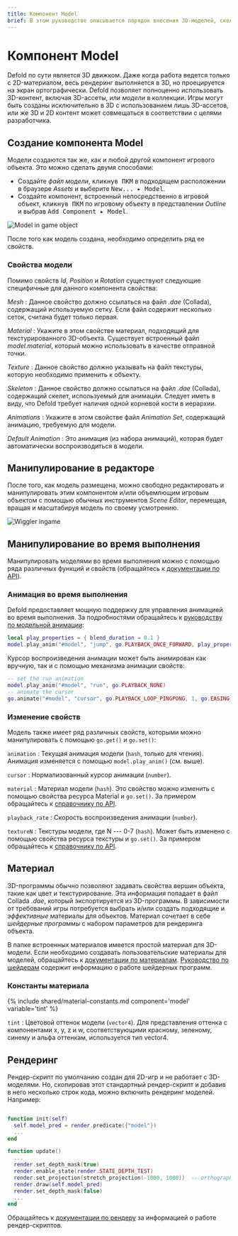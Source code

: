 ```yaml
---
title: Компонент Model
brief: В этом руководстве описывается порядок внесения 3D-моделей, скелетов и анимации в игру.
---
```


# Компонент Model

Defold по сути является 3D движком. Даже когда работа ведется только с 2D-материалом, весь рендеринг выполняется в 3D, но проецируется на экран ортографически. Defold позволяет полноценно использовать 3D-контент, включая 3D-ассеты, или _модели_ в коллекции. Игры могут быть созданы исключительно в 3D с использованием лишь 3D-ассетов, или же 3D и 2D контент может совмещаться в соответствии с целями разработчика.

## Создание компонента Model

Модели создаются так же, как и любой другой компонент игрового объекта. Это можно сделать двумя способами:

- Создайте *файл модели*, <kbd>кликнув ПКМ</kbd> в подходящем расположении в браузере *Assets* и выберите <kbd>New... ▸ Model</kbd>.
- Создайте компонент, встроенный непосредственно в игровой объект, <kbd>кликнув ПКМ</kbd> по игровому объекту в представлении *Outline* и выбрав <kbd>Add Component ▸ Model</kbd>.

![Model in game object](images/model/model.png)

После того как модель создана, необходимо определить ряд ее свойств.

### Свойства модели

Помимо свойств *Id*, *Position* и *Rotation* существуют следующие специфичные для данного компонента свойства:

*Mesh*
: Данное свойство должно ссылаться на файл *.dae* (Collada), содержащий используемую сетку. Если файл содержит несколько сеток, считана будет только первая.

*Material*
: Укажите в этом свойстве материал, подходящий для текстурированного 3D-объекта. Существует встроенный файл *model.material*, который можно использовать в качестве отправной точки.

*Texture*
: Данное свойство должно указывать на файл текстуры, которую необходимо применить к объекту.

*Skeleton*
: Данное свойство должно ссылаться на файл *.dae* (Collada), содержащий скелет, используемый для анимации. Следует иметь в виду, что Defold требует наличия одной корневой кости в иерархии.

*Animations*
: Укажите в этом свойстве файл *Animation Set*, содержащий анимацию, требуемую для модели.

*Default Animation*
: Это анимация (из набора анимаций), которая будет автоматически воспроизводиться в модели.

## Манипулирование в редакторе

После того, как модель размещена, можно свободно редактировать и манипулировать этим компонентом и/или объемлющим игровым объектом с помощью обычных инструментов *Scene Editor*, перемещая, вращая и масштабируя модель по своему усмотрению.

![Wiggler ingame](images/model/ingame.png)

## Манипулирование во время выполнения

Манипулировать моделями во время выполнения можно с помощью ряда различных функций и свойств (обращайтесь к [документации по API](/ref/model/)).

### Анимация во время выполнения

Defold предоставляет мощную поддержку для управления анимацией во время выполнения. За подробностями обращайтесь к [руководству по модельной анимации](/manuals/model-animation):

```lua
local play_properties = { blend_duration = 0.1 }
model.play_anim("#model", "jump", go.PLAYBACK_ONCE_FORWARD, play_properties)
```

Курсор воспроизведения анимации может быть анимирован как вручную, так и с помощью механизма анимации свойств:

```lua
-- set the run animation
model.play_anim("#model", "run", go.PLAYBACK_NONE)
-- animate the cursor
go.animate("#model", "cursor", go.PLAYBACK_LOOP_PINGPONG, 1, go.EASING_LINEAR, 10)
```

### Изменение свойств

Модель также имеет ряд различных свойств, которыми можно манипулировать с помощью `go.get()` и `go.set()`:

`animation`
: Текущая анимация модели (`hash`, только для чтения). Анимация изменяется с помощью `model.play_anim()` (см. выше).

`cursor`
: Нормализованный курсор анимации (`number`).

`material`
: Материал модели (`hash`). Это свойство можно изменить с помощью свойства ресурса Material и `go.set()`. За примером обращайтесь к [справочнику по API](/ref/model/#material).

`playback_rate`
: Скорость воспроизведения анимации (`number`).

`textureN`
: Текстуры модели, где N --- 0-7 (`hash`). Может быть изменено с помощью свойства ресурса текстуры и `go.set()`. За примером обращайтесь к [справочнику по API](/ref/model/#textureN).


## Материал

3D-программы обычно позволяют задавать свойства вершин объекта, такие как цвет и текстурирование. Эта информация попадает в файл Collada *.dae*, который экспортируется из 3D-программы. В зависимости от требований игры потребуется выбрать и/или создать подходящие и _эффективные_ материалы для объектов. Материал сочетает в себе _шейдерные программы_ с набором параметров для рендеринга объекта.

В папке встроенных материалов имеется простой материал для 3D-модели. Если необходимо создавать пользовательские материалы для моделей, обращайтесь к [документации по материалам](/manuals/material). [Руководство по шейдерам](/manuals/shader) содержит информацию о работе шейдерных программ.


### Константы материала

{% include shared/material-constants.md component='model' variable='tint' %}

`tint`
: Цветовой оттенок модели (`vector4`). Для представления оттенка с компонентами x, y, z и w, соответствующими красному, зеленому, синему и альфа оттенкам, используется тип vector4.


## Рендеринг

Рендер-скрипт по умолчанию создан для 2D-игр и не работает с 3D-моделями. Но, скопировав этот стандартный рендер-скрипт и добавив в него несколько строк кода, можно включить рендеринг моделей. Например:

  ```lua

  function init(self)
    self.model_pred = render.predicate({"model"})
    ...
  end

  function update()
    ...
    render.set_depth_mask(true)
    render.enable_state(render.STATE_DEPTH_TEST)
    render.set_projection(stretch_projection(-1000, 1000))  -- orthographic
    render.draw(self.model_pred)
    render.set_depth_mask(false)
    ...
  end
  ```

Обращайтесь к [документации по рендеру](/manuals/render) за информацией о работе рендер-скриптов.
